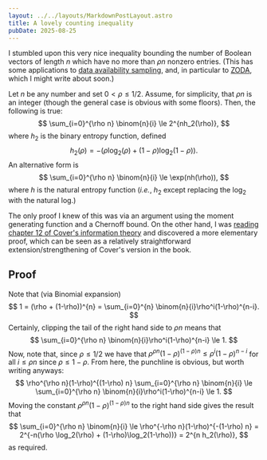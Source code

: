 ```yaml
---
layout: ../../layouts/MarkdownPostLayout.astro
title: A lovely counting inequality
pubDate: 2025-08-25
---
```

I stumbled upon this very nice inequality bounding the number of Boolean vectors of length $n$ which have no more than $\rho n$ nonzero entries. (This has some applications to [data availability sampling](https://arxiv.org/abs/1809.09044), and, in particular to [ZODA](https://angeris.github.io/papers/da-construction.pdf), which I might write about soon.)

Let $n$ be any number and set $0 < \rho \le 1/2$. Assume, for simplicity, that $\rho n$ is an integer (though the general case is obvious with some floors). Then, the following is true:
$$
\sum_{i=0}^{\rho n} \binom{n}{i} \le 2^{nh_2(\rho)},
$$
where $h_2$ is the binary entropy function, defined
$$
h_2(\rho) = -(\rho \log_2(\rho) + (1-\rho)\log_2(1-\rho)).
$$
An alternative form is
$$
\sum_{i=0}^{\rho n} \binom{n}{i} \le \exp(nh(\rho)),
$$
where $h$ is the natural entropy function (_i.e._, $h_2$ except replacing the $\log_2$ with the natural log.)

The only proof I knew of this was via an argument using the moment generating function and a Chernoff bound. On the other hand, I was [reading chapter 12 of Cover's information theory](https://www.cs.upc.edu/~jgarriga/papers/TypesTheory.pdf) and discovered a more elementary proof, which can be seen as a relatively straightforward extension/strengthening of Cover's version in the book.
## Proof
Note that (via Binomial expansion)
$$
1 = (\rho + (1-\rho))^{n} = \sum_{i=0}^{n} \binom{n}{i}\rho^i(1-\rho)^{n-i}.
$$
Certainly, clipping the tail of the right hand side to $\rho n$ means that
$$
\sum_{i=0}^{\rho n} \binom{n}{i}\rho^i(1-\rho)^{n-i} \le 1.
$$
Now, note that, since $\rho \le 1/2$ we have that $\rho^{\rho n}(1-\rho)^{(1-\rho) n} \le \rho^i(1-\rho)^{n-i}$ for all $i \le \rho n$ since $\rho \le 1-\rho$. From here, the punchline is obvious, but worth writing anyways:
$$
\rho^{\rho n}(1-\rho)^{(1-\rho) n} \sum_{i=0}^{\rho n} \binom{n}{i} \le \sum_{i=0}^{\rho n} \binom{n}{i}\rho^i(1-\rho)^{n-i} \le 1.
$$
Moving the constant $\rho^{\rho n}(1-\rho)^{(1-\rho) n}$ to the right hand side gives the result that
$$
\sum_{i=0}^{\rho n} \binom{n}{i} \le \rho^{-\rho n}(1-\rho)^{-(1-\rho) n} = 2^{-n(\rho \log_2(\rho) + (1-\rho)\log_2(1-\rho))} = 2^{n h_2(\rho)},
$$
as required.